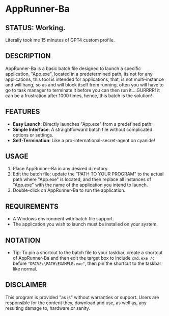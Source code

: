 # AppRunner-Ba

## STATUS: Working.
Literally took me 15 minutes of GPT4 custom profile.

## DESCRIPTION
AppRunner-Ba is a basic batch file designed to launch a specific application, "App.exe", located in a predetermined path, its not for any applications, this tool is intended for applications, that, is not multi-instance and will hang, so as and will block itself from running, often you will have to go to task manager to terminate it before you can then run it....GURRRR! it can be a frustration after 1000 times, hence, this batch is the solution!

## FEATURES
- **Easy Launch**: Directly launches "App.exe" from a predefined path.
- **Simple Interface**: A straightforward batch file without complicated options or settings.
- **Self-Termination**: Like a pro-international-secret-agent on cyanide!

## USAGE
1. Place AppRunner-Ba in any desired directory.
2. Edit the batch file; update the "PATH TO YOUR PROGRAM" to the actual path where "App.exe" is located, and then replace all instances of "App.exe" with the name of the application you intend to launch.
4. Double-click on AppRunner-Ba to run the application.

## REQUIREMENTS
- A Windows environment with batch file support.
- The application you wish to launch must be installed on your system.

## NOTATION
- Tip: To pin a shortcut to the batch file to your taskbar, create a shortcut of AppRunner-Ba and then edit the target box to include `cmd.exe /c` before `"DRIVE:\PATH\EXAMPLE.exe"`, then pin the shortcut to the taskbar like normal.

## DISCLAIMER
This program is provided "as is" without warranties or support. Users are responsible for the content they, download and use, as well as, any resulting damage to, hardware or sanity.
